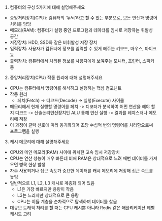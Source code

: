1. 컴퓨터의 구성 5가지에 대해 설명해주세요
- 중앙처리장치(CPU): 컴퓨터의 '두뇌'라고 할 수 있는 부분으로, 모든 연산과 명령어 처리를 담당
- 메모리(RAM): 컴퓨터가 실행 중인 프로그램과 데이터를 임시로 저장하는  휘발성 공간 
- 저장장치: HDD, SSD와 같은 비휘발성 저장 장치
- 입력장치: 사용자가 컴퓨터에 정보를 입력할 수 있게 해주는 키보드, 마우스, 마이크 등 
- 출력장치: 컴퓨터에서 처리된 정보를 사용자에게 보여주는 모니터, 프린터, 스피커 등 

2. 중앙처리장치(CPU) 작동 원리에 대해 설명해주세요
- CPU는 컴퓨터에서 명령어를 해석하고 실행하는 핵심 컴포넌트 
- 작동 원리
    - 페치(Fetch) → 디코드(Decode) → 실행(Execute) 사이클
- 메모리에서 현재 실행할 명령어를 페치 -> 디코더가 분석하여 어떤 연산을 해야 할지 디코드 -> 산술논리연산장치인 ALU 통해 연산 실행 -> 결과를 레지스터나 메모리에 저장 
- 이 과정이 클럭 신호에 따라 동기화되어 초당 수십억 번의 명령어를 처리함으로써 프로그램을 실행

3. 캐시 메모리에 대해 설명해주세요
- CPU와 메인 메모리(RAM) 사이에 위치한 고속 임시 저장장치
- CPU는 연산 성능이 매우 빠른데 비해 RAM은 상대적으로 느려 매번 데이터를 가져오면 병목 현상 발생 
- 자주 사용되거나 접근 속도가 중요한 데이터를 캐시 메모리에 저장해 접근 속도를 높임 
- 일반적으로 L1, L2, L3 캐시로 계층화 되어 있음 
    - L1은 가장 빠르지만 용량이 작음
    - L3는 느리지만 상대적으로 큰 용량
    - CPU는 이들 계층을 순차적으로 탐색하며 데이터를 찾음
- 대규모 트래픽 처리를 할 때는 CPU 캐시뿐 아니라 Redis 같은 애플리케이션 레벨 캐시도 고려 